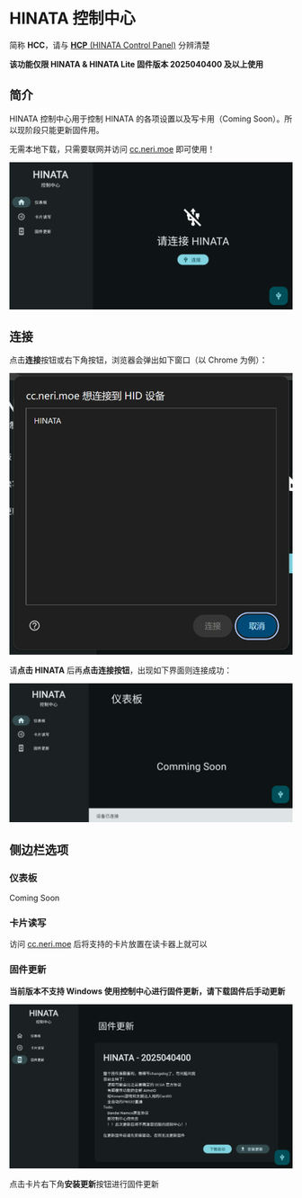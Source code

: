 # HINATA 控制中心
简称 **HCC**，请与 [**HCP** (HINATA Control Panel)](/HCP/) 分辨清楚

**该功能仅限 HINATA & HINATA Lite 固件版本 2025040400 及以上使用**

## 简介
HINATA 控制中心用于控制 HINATA 的各项设置以及写卡用（Coming Soon）。所以现阶段只能更新固件用。

无需本地下载，只需要联网并访问 [cc.neri.moe](https://cc.neri.moe) 即可使用！

![hcc](assets/hcc.png)

## 连接
点击**连接**按钮或右下角按钮，浏览器会弹出如下窗口（以 Chrome 为例）：

![connect](assets/connect.png)

请**点击 HINATA** 后再**点击连接按钮**，出现如下界面则连接成功：

![connected](assets/connected.png)

## 侧边栏选项

### 仪表板
Coming Soon

### 卡片读写
访问 [cc.neri.moe](https://cc.neri.moe) 后将支持的卡片放置在读卡器上就可以

### 固件更新
**当前版本不支持 Windows 使用控制中心进行固件更新，请下载固件后手动更新**

![update](assets/update.png)

点击卡片右下角**安装更新**按钮进行固件更新

